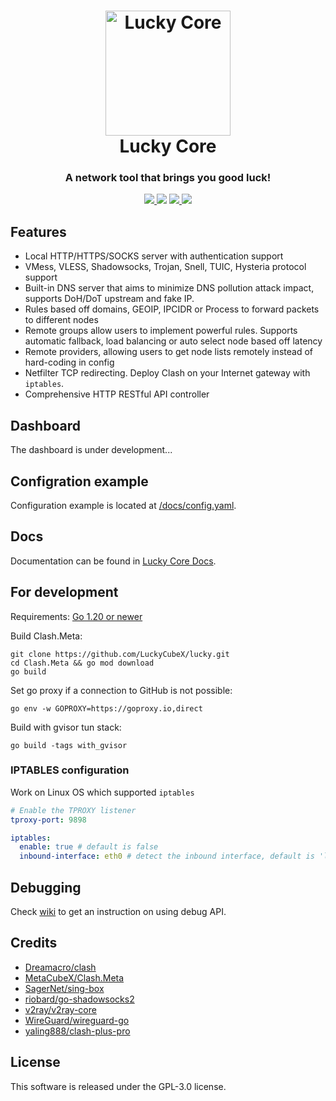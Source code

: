 <h1 align="center">
  <img src="Lucky.png" alt="Lucky Core" width="200">
  <br>Lucky Core<br>
</h1>

<h3 align="center">A network tool that brings you good luck!</h3>

<p align="center">
  <a href="https://goreportcard.com/report/github.com/LuckyCubeX/lucky">
    <img src="https://goreportcard.com/badge/github.com/LuckyCubeX/lucky?style=flat-square">
  </a>
  <img src="https://img.shields.io/github/go-mod/go-version/LuckyCubeX/lucky?style=flat-square">
  <a href="https://github.com/LuckyCubeX/lucky/releases">
    <img src="https://img.shields.io/github/release/LuckyCubeX/lucky/all.svg?style=flat-square">
  </a>
  <a href="https://github.com/LuckyCubeX/lucky">
    <img src="https://img.shields.io/badge/release-Alpha-ff0000?style=flat-square">
  </a>
</p>

## Features

- Local HTTP/HTTPS/SOCKS server with authentication support
- VMess, VLESS, Shadowsocks, Trojan, Snell, TUIC, Hysteria protocol support
- Built-in DNS server that aims to minimize DNS pollution attack impact, supports DoH/DoT upstream and fake IP.
- Rules based off domains, GEOIP, IPCIDR or Process to forward packets to different nodes
- Remote groups allow users to implement powerful rules. Supports automatic fallback, load balancing or auto select node
  based off latency
- Remote providers, allowing users to get node lists remotely instead of hard-coding in config
- Netfilter TCP redirecting. Deploy Clash on your Internet gateway with `iptables`.
- Comprehensive HTTP RESTful API controller

## Dashboard

The dashboard is under development...

<!--A web dashboard with first-class support for this project has been created; it can be checked out at [metacubexd](https://github.com/MetaCubeX/metacubexd).-->

## Configration example

Configuration example is located at [/docs/config.yaml](https://github.com/LuckyCubeX/lucky/blob/Alpha/docs/config.yaml).

## Docs

Documentation can be found in [Lucky Core Docs](https://luckycubex.github.io/lucky/docs).

## For development

Requirements:
[Go 1.20 or newer](https://go.dev/dl/)

Build Clash.Meta:

```shell
git clone https://github.com/LuckyCubeX/lucky.git
cd Clash.Meta && go mod download
go build
```

Set go proxy if a connection to GitHub is not possible:

```shell
go env -w GOPROXY=https://goproxy.io,direct
```

Build with gvisor tun stack:

```shell
go build -tags with_gvisor
```

### IPTABLES configuration

Work on Linux OS which supported `iptables`

```yaml
# Enable the TPROXY listener
tproxy-port: 9898

iptables:
  enable: true # default is false
  inbound-interface: eth0 # detect the inbound interface, default is 'lo'
```

## Debugging

Check [wiki](https://luckycubex.github.io/lucky/docs) to get an instruction on using debug
API.

## Credits

- [Dreamacro/clash](https://github.com/Dreamacro/clash)
- [MetaCubeX/Clash.Meta](https://github.com/MetaCubeX/Clash.Meta)
- [SagerNet/sing-box](https://github.com/SagerNet/sing-box)
- [riobard/go-shadowsocks2](https://github.com/riobard/go-shadowsocks2)
- [v2ray/v2ray-core](https://github.com/v2ray/v2ray-core)
- [WireGuard/wireguard-go](https://github.com/WireGuard/wireguard-go)
- [yaling888/clash-plus-pro](https://github.com/yaling888/clash)

## License

This software is released under the GPL-3.0 license.
